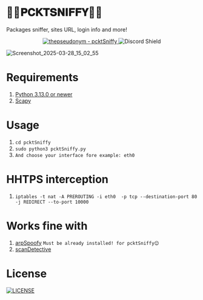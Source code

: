 # 👃🏾𝐏𝐂𝐊𝐓𝐒𝐍𝐈𝐅𝐅𝐘👃🏾
Packages sniffer, sites URL, login info and more!

<div align="center">
<a href="https://github.com/thepseudonym/pcktSniffy/" title="Go to GitHub repo">
  <img src="https://img.shields.io/static/v1?label=thepseudonym&message=pcktSniffy&color=purple&logo=github" alt="thepseudonym - pcktSniffy">
</a>
  <a href="https://discord.gg/VQUvAVpJPr" style="text-decoration: none;">
  <img src="https://discord.com/api/guilds/1336059889524670534/widget.png?style=shield" alt="Discord Shield"/>
</div>

![Screenshot_2025-03-28_15_02_55](https://github.com/user-attachments/assets/39d39f72-ec6a-4f34-b72c-39a00608e918)

# Requirements
1. [Python 3.13.0 or newer](https://www.python.org/downloads/)
2. [Scapy](https://pypi.org/project/scapy/)

# Usage
1. `cd pcktSniffy`
2. `sudo python3 pcktSniffy.py`
3. `And choose your interface fore example: eth0`

# HHTPS interception
1. `iptables -t nat -A PREROUTING -i eth0  -p tcp --destination-port 80 -j REDIRECT --to-port 10000`

# Works fine with
1. [arpSpoofy](https://github.com/thepseudonym/arpSpoofy/) `Must be already installed! for pcktSniffy😊`
2. [scanDetective](https://github.com/thepseudonym/scanDetective/)

# License
<a href="https://github.com/thepseudonym/pcktSniffy/blob/main/LICENSE" title="LICENSE">
  <img src="https://img.shields.io/static/v1?label=&message=LICENSE&color=blue&logo=github" alt="LICENSE"> 
</a>
